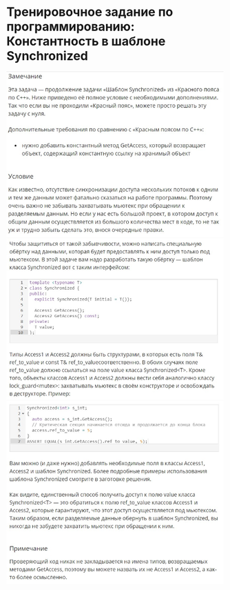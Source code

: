 # Тренировочное задание по программированию: Константность в шаблоне Synchronized
![image](./../../assets/133.jpg)
![image](./../../assets/134.jpg)
![image](./../../assets/135.jpg)
